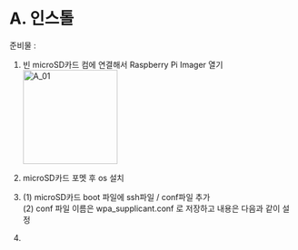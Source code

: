 # A. 인스톨

준비물 : 

1. 빈 microSD카드 컴에 연결해서 Raspberry Pi Imager 열기<br>
   <img width="166" alt="A_01" src="https://user-images.githubusercontent.com/79742001/115983230-f4982f80-a5da-11eb-8bf7-de6c77933c27.png">

2. microSD카드 포멧 후 os 설치<br>
3. (1) microSD카드 boot 파일에 ssh파일 / conf파일 추가<br>
(2) conf 파일 이름은 wpa_supplicant.conf 로 저장하고 내용은 다음과 같이 설정<br>
4. 